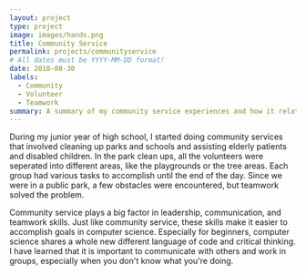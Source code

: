 ```yaml
---
layout: project
type: project
image: images/hands.png
title: Community Service
permalink: projects/communityservice
# All dates must be YYYY-MM-DD format!
date: 2018-08-30
labels:
  - Community
  - Volunteer
  - Teamwork
summary: A summary of my community service experiences and how it relates to Computer Science.
---
```


During my junior year of high school, I started doing community services that involved cleaning up parks and schools and assisting elderly patients and disabled children. In the park clean ups, all the volunteers were seperated into different areas, like the playgrounds or the tree areas. Each group had various tasks to accomplish until the end of the day. Since we were in a public park, a few obstacles were encountered, but teamwork solved the problem. 

Community service plays a big factor in leadership, communication, and teamwork skills. Just like community service, these skills make it easier to accomplish goals in computer science. Especially for beginners, computer science shares a whole new different language of code and critical thinking. I have learned that it is important to communicate with others and work in groups, especially when you don't know what you're doing. 


